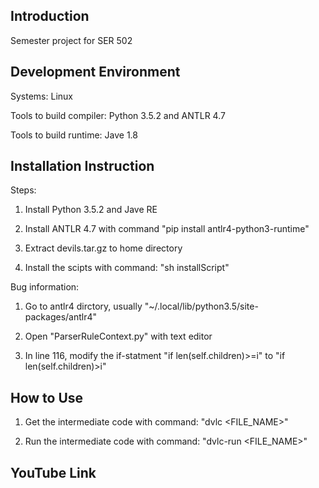## Introduction
Semester project for SER 502

## Development Environment
Systems: Linux

Tools to build compiler: Python 3.5.2 and ANTLR 4.7

Tools to build runtime: Jave 1.8

## Installation Instruction

Steps:

1. Install Python 3.5.2 and Jave RE

2. Install ANTLR 4.7 with command "pip install antlr4-python3-runtime"

3. Extract devils.tar.gz to home directory

4. Install the scipts with command: "sh installScript"

Bug information:
1. Go to antlr4 dirctory, usually "~/.local/lib/python3.5/site-packages/antlr4"

2. Open "ParserRuleContext.py" with text editor

3. In line 116, modify the if-statment "if len(self.children)>=i" to "if len(self.children)>i" 

## How to Use
1. Get the intermediate code with command: "dvlc <FILE_NAME>"

2. Run the intermediate code with command: "dvlc-run <FILE_NAME>"

## YouTube Link
